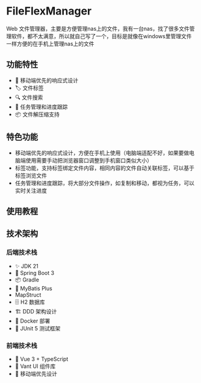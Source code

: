 # FileFlexManager

Web 文件管理器，主要是方便管理nas上的文件，我有一台nas，找了很多文件管理软件，都不太满意，所以就自己写了一个，目标是就像在windows里管理文件一样方便的在手机上管理nas上的文件

## 功能特性

- 📱 移动端优先的响应式设计
- 🏷️ 文件标签
- 🔍 文件搜索
- 🎯 任务管理和进度跟踪
- 📦 文件解压缩支持

## 特色功能

- 移动端优先的响应式设计，方便在手机上使用（电脑端适配不好，如果要做电脑端使用需要手动把浏览器窗口调整到手机窗口类似大小）
- 标签功能，支持标签绑定文件内容，相同内容的文件自动关联标签，可以基于标签浏览文件
- 任务管理和进度跟踪，将大部分文件操作，如复制和移动，都视为任务，可以实时关注进度


## 使用教程




## 技术架构

### 后端技术栈
- ✨ JDK 21
- 🚀 Spring Boot 3
- 📦 Gradle 
- 💾 MyBatis Plus
- MapStruct
- 🗄️ H2 数据库
- 🏗️ DDD 架构设计
- 🐳 Docker 部署
- 🧪 JUnit 5 测试框架

### 前端技术栈
- 🎯 Vue 3 + TypeScript
- 📱 Vant UI 组件库
- 🎨 移动端优先设计
